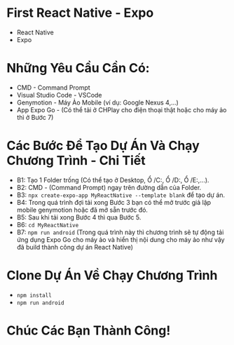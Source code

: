 # First React Native - Expo
- React Native
- Expo

# Những Yêu Cầu Cần Có:
- CMD - Command Prompt
- Visual Studio Code - VSCode
- Genymotion - Máy Ảo Mobile (ví dụ: Google Nexus 4,...)
- App Expo Go - (Có thể tải ở CHPlay cho điện thoại thật hoặc cho máy ảo thì ở Bước 7)

# Các Bước Để Tạo Dự Án Và Chạy Chương Trình - Chi Tiết
- B1: Tạo 1 Folder trống (Có thể tạo ở Desktop, Ổ /C:, Ổ /D:, Ổ /E:,...).
- B2: CMD - (Command Prompt) ngay trên đường dẫn của Folder.
- B3: `npx create-expo-app MyReactNative --template blank` để tạo dự án.
- B4: Trong quá trình đợi tải xong Bước 3 bạn có thể mở trước giả lập mobile genymotion hoặc đã mở sẵn trước đó.
- B5: Sau khi tải xong Bước 4 thì qua Bước 5.
- B6: `cd MyReactNative`
- B7: `npm run android` (Trong quá trình này thì chương trình sẽ tự động tải ứng dụng Expo Go cho máy ảo và hiển thị nội dung cho máy ảo như vậy đã build thành công dự án React Native)

# Clone Dự Án Về Chạy Chương Trình
- `npm install`
- `npm run android`

# Chúc Các Bạn Thành Công!

